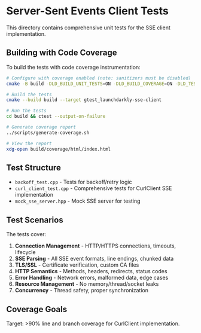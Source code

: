 # Server-Sent Events Client Tests

This directory contains comprehensive unit tests for the SSE client implementation.

## Building with Code Coverage

To build the tests with code coverage instrumentation:

```bash
# Configure with coverage enabled (note: sanitizers must be disabled)
cmake -B build -DLD_BUILD_UNIT_TESTS=ON -DLD_BUILD_COVERAGE=ON -DLD_TESTING_SANITIZERS=OFF

# Build the tests
cmake --build build --target gtest_launchdarkly-sse-client

# Run the tests
cd build && ctest --output-on-failure

# Generate coverage report
../scripts/generate-coverage.sh

# View the report
xdg-open build/coverage/html/index.html
```

## Test Structure

- `backoff_test.cpp` - Tests for backoff/retry logic
- `curl_client_test.cpp` - Comprehensive tests for CurlClient SSE implementation
- `mock_sse_server.hpp` - Mock SSE server for testing

## Test Scenarios

The tests cover:

1. **Connection Management** - HTTP/HTTPS connections, timeouts, lifecycle
2. **SSE Parsing** - All SSE event formats, line endings, chunked data
3. **TLS/SSL** - Certificate verification, custom CA files
4. **HTTP Semantics** - Methods, headers, redirects, status codes
5. **Error Handling** - Network errors, malformed data, edge cases
6. **Resource Management** - No memory/thread/socket leaks
7. **Concurrency** - Thread safety, proper synchronization

## Coverage Goals

Target: >90% line and branch coverage for CurlClient implementation.
